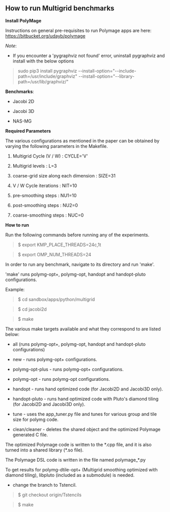 **How to run Multigrid benchmarks**
-------------------------------


**Install PolyMage**

Instructions on general pre-requisites to run Polymage apps are here: 
https://bitbucket.org/udayb/polymage

*Note*:

- If you encounter a 'pygraphviz not found' error, uninstall pygraphviz and 
  install with the below options

> sudo pip3 install pygraphviz --install-option="--include-path=/usr/include/graphviz" --install-option="--library-path=/usr/lib/graphviz/"


**Benchmarks**: 

- Jacobi 2D

- Jacobi 3D

- NAS-MG

**Required Parameters**

The various configurations as mentioned in the paper can be obtained by varying the following parameters in the Makefile.

 1. Multigrid Cycle (V / W) : CYCLE='V'

 2. Multigrid levels : L=3      

 3. coarse-grid size along each dimension : SIZE=31  

 4. V / W Cycle iterations : NIT=10   

 5. pre-smoothing steps : NU1=10   

 6. post-smoothing steps : NU2=0    

 7. coarse-smoothing steps : NUC=0    


**How to run**

Run the following commands before running any of the experiments.

> $ export KMP\_PLACE\_THREADS=24c,1t

> $ export OMP\_NUM\_THREADS=24

In order to run any benchmark, navigate to its directory and run 'make'. 

'make' runs polymg-opt+, polymg-opt, handopt and handopt-pluto configurations.

Example:

> $ cd sandbox/apps/python/multigrid

> $ cd jacobi2d

> $ make

The various make targets available and what they correspond to are listed 
below:

- all (runs polymg-opt+, polymg-opt, handopt and handopt-pluto 
  configurations)

- new - runs polymg-opt+ configurations.

- polymg-opt-plus - runs polymg-opt+ configurations.

- polymg-opt - runs polymg-opt configurations.

- handopt - runs hand optimized code (for Jacobi2D and Jacobi3D only).

- handopt-pluto - runs hand optimized code with Pluto's diamond tiling (for Jacobi2D and Jacobi3D only).

- tune - uses the app\_tuner.py file and tunes for various group and tile size for polymg code.

- clean/cleaner - deletes the shared object and the optimized Polymage generated C file. 

The optimized Polymage code is written to the \*.cpp file, and it is also turned into 
a shared library (\*.so file).

The Polymage DSL code is written in the file named polymage\_\*.py

To get results for polymg-dtile-opt+ (Multigrid smoothing optimized with 
diamond tiling), libpluto (included as a submodule) is needed.

- change the branch to Tstencil.

>   $ git checkout origin/Tstencils

>   $ make
